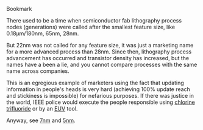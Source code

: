 Bookmark

There used to be a time when semiconductor fab lithography process nodes (generations)
were called after the smallest feature size, like 0.18μm/180nm, 65nm, 28nm.

But 22nm was not called for any feature size, it was just a marketing name
for a more advanced process than 28nm. Since then, lithography process
advancement has occurred and transistor density has increased, but the names
have a been a lie, and you cannot compare processes with the same name across
companies.

This is an egregious example of marketers using the fact that updating
information in people's heads is very hard (achieving 100% update reach and stickiness is impossible)
for nefarious purposes. If there was justice in the world, IEEE police
would execute the people responsible using [chlorine trifluoride](https://en.wikipedia.org/wiki/Chlorine_trifluoride) or
by an [EUV](https://en.wikipedia.org/wiki/Extreme_ultraviolet_lithography) tool.

Anyway, see [7nm](https://en.wikichip.org/wiki/7_nm_lithography_process)
and [5nm](https://en.wikichip.org/wiki/5_nm_lithography_process).
